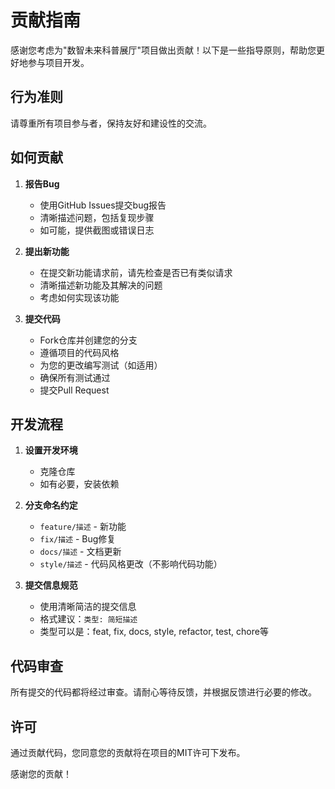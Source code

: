 # 贡献指南

感谢您考虑为"数智未来科普展厅"项目做出贡献！以下是一些指导原则，帮助您更好地参与项目开发。

## 行为准则

请尊重所有项目参与者，保持友好和建设性的交流。

## 如何贡献

1. **报告Bug**
   - 使用GitHub Issues提交bug报告
   - 清晰描述问题，包括复现步骤
   - 如可能，提供截图或错误日志

2. **提出新功能**
   - 在提交新功能请求前，请先检查是否已有类似请求
   - 清晰描述新功能及其解决的问题
   - 考虑如何实现该功能

3. **提交代码**
   - Fork仓库并创建您的分支
   - 遵循项目的代码风格
   - 为您的更改编写测试（如适用）
   - 确保所有测试通过
   - 提交Pull Request

## 开发流程

1. **设置开发环境**
   - 克隆仓库
   - 如有必要，安装依赖

2. **分支命名约定**
   - `feature/描述` - 新功能
   - `fix/描述` - Bug修复
   - `docs/描述` - 文档更新
   - `style/描述` - 代码风格更改（不影响代码功能）

3. **提交信息规范**
   - 使用清晰简洁的提交信息
   - 格式建议：`类型: 简短描述`
   - 类型可以是：feat, fix, docs, style, refactor, test, chore等

## 代码审查

所有提交的代码都将经过审查。请耐心等待反馈，并根据反馈进行必要的修改。

## 许可

通过贡献代码，您同意您的贡献将在项目的MIT许可下发布。

感谢您的贡献！